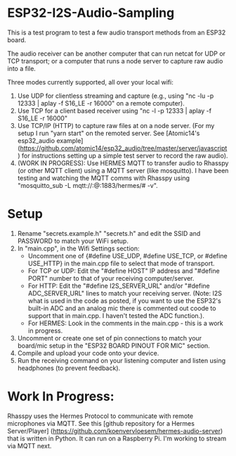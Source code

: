 # ESP32-I2S-Audio-Sampling
This is a test program to test a few audio transport methods from an ESP32 board.

The audio receiver can be another computer that can run netcat for UDP or TCP transport; or a computer that runs a node server to capture raw audio into a file.

Three modes currently supported, all over your local wifi:

1. Use UDP for clientless streaming and capture (e.g., using "nc -lu -p 12333 | aplay -f S16_LE -r 16000" on a remote computer).
2. Use TCP for a client based receiver using "nc -l -p 12333 | aplay -f S16_LE -r 16000"
3. Use TCP/IP (HTTP) to capture raw files at on a node server. (For my setup I run "yarn start" on the remoted server. See [Atomic14's esp32_audio example] (https://github.com/atomic14/esp32_audio/tree/master/server/javascript) for instructions setting up a simple test server to record the raw audio).
4. (WORK IN PROGRESS): Use HERMES MQTT to transfer audio to Rhasspy (or other MQTT client) using a MQTT server (like mosquitto). I have been testing and watching the MQTT comms with Rhasspy using "mosquitto_sub -L mqtt://<username for mqtt server>:<pass for mqtt server>@<IP ADDRESS OF MQTT SERVER>:1883/hermes/# -v".

# Setup
1. Rename "secrets.example.h" "secrets.h" and edit the SSID and PASSWORD to match your WiFi setup.
1. In "main.cpp", in the Wifi Settings section: 
    + Uncomment one of {#define USE_UDP, #define USE_TCP, or #define USE_HTTP} in the main.cpp file to select that mode of transport.
    + For TCP or UDP: Edit the "#define HOST" IP address and "#define PORT" number to that of your receiving computer/server.
    + For HTTP: Edit the "#define I2S_SERVER_URL" and/or "#define ADC_SERVER_URL" lines to match your receiving server. (Note:  I2S what is used in the code as posted, if you want to use the ESP32's built-in ADC and an analog mic there is commented out coode to support that in main.cpp.  I haven't tested the ADC function.).
    + For HERMES: Look in the comments in the main.cpp - this is a work in progress.
1. Uncomment or create one set of pin connections to match your board/mic setup in the "ESP32 BOARD PINOUT FOR MIC" section.
1. Compile and upload your code onto your device.
1. Run the receiving command on your listening computer and listen using headphones (to prevent feedback).

# Work In Progress:
Rhasspy uses the Hermes Protocol to communicate with remote microphones via MQTT.  See this [github repository for a Hermes Server/Player] (https://github.com/koenvervloesem/hermes-audio-server) that is written in Python.  It can run on a Raspberry Pi.  I'm working to stream via MQTT next.

